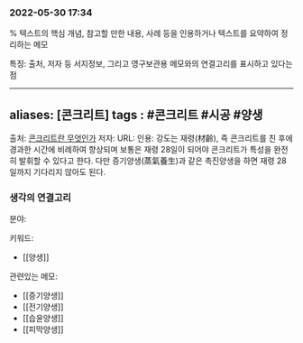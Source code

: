 ### 2022-05-30 17:34
% 텍스트의 핵심 개념, 참고할 만한 내용, 사례 등을 인용하거나 텍스트를 요약하여 정리하는 메모

특징: 출처, 저자 등 서지정보, 그리고 영구보관용 메모와의 연결고리를 표시하고 있다는 점

---
aliases: [콘크리트]
tags : #콘크리트 #시공 #양생
---
출처: [콘크리트란 무엇인가](https://m.blog.naver.com/PostView.naver?blogId=jinstar2145&logNo=220940309326&navType=by)
저자: 
URL: 
인용: 강도는 재령(材齡), 즉 콘크리트를 친 후에 경과한 시간에 비례하여 향상되며 보통은 재령 28일이 되어야 콘크리트가 특성을 완전히 발휘할 수 있다고 한다. 다만 증기양생(蒸氣養生)과 같은 촉진양생을 하면 재령 28일까지 기다리지 않아도 된다.



### 생각의 연결고리
분야: 

키워드: 
 - [[양생]]

관련있는 메모:
 - [[증기양생]]
 - [[전기양생]]
 - [[습윤양생]]
 - [[피막양생]]

